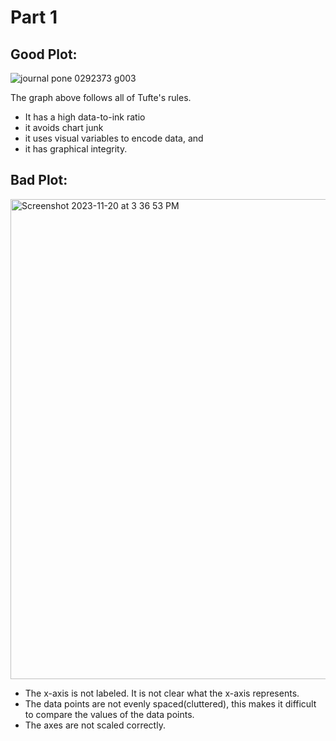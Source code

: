 # Part 1

## Good Plot:
![journal pone 0292373 g003](https://github.com/Muhideenthegreat/FDSFE_MMustapha/assets/73912076/fe1e9b60-b0fb-46fd-a4e8-34142be52675)

The graph above follows all of Tufte's rules.
- It has a high data-to-ink ratio
- it avoids chart junk
- it uses visual variables to encode data, and
- it has graphical integrity.

## Bad Plot:
<img width="768" alt="Screenshot 2023-11-20 at 3 36 53 PM" src="https://github.com/Muhideenthegreat/FDSFE_MMustapha/assets/73912076/277d9880-cab7-459f-b322-d81687c175c2">

- The x-axis is not labeled. It is not clear what the x-axis represents.
- The data points are not evenly spaced(cluttered), this makes it difficult to compare the values of the data points.
- The axes are not scaled correctly. 
  
